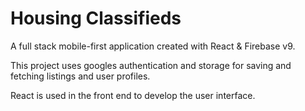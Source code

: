 #  Housing Classifieds

A full stack mobile-first application created with React & Firebase v9.

This project uses googles authentication and storage for saving and fetching listings and user profiles.


React is used in the front end to develop the user interface.
